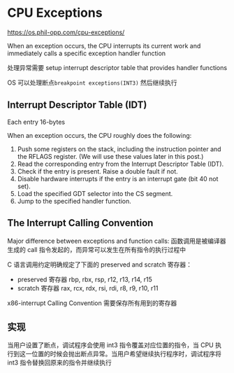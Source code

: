 # CPU Exceptions

https://os.phil-opp.com/cpu-exceptions/

When an exception occurs, the CPU interrupts its current work and immediately calls a specific exception handler function

处理异常需要 setup interrupt descriptor table that provides handler functions

OS 可以处理断点`breakpoint exceptions(INT3)` 然后继续执行

## Interrupt Descriptor Table (IDT)

Each entry 16-bytes

When an exception occurs, the CPU roughly does the following:

1. Push some registers on the stack, including the instruction pointer and the RFLAGS register. (We will use these values later in this post.)
2. Read the corresponding entry from the Interrupt Descriptor Table (IDT).
3. Check if the entry is present. Raise a double fault if not.
4. Disable hardware interrupts if the entry is an interrupt gate (bit 40 not set).
5. Load the specified GDT selector into the CS segment.
6. Jump to the specified handler function.

## The Interrupt Calling Convention

Major difference between exceptions and function calls:
函数调用是被编译器生成的 call 指令发起的，而异常可以发生在所有指令的执行过程中

C 语言调用约定明确规定了下面的 preserved and scratch 寄存器：

- preserved 寄存器
  rbp, rbx, rsp, r12, r13, r14, r15
- scratch 寄存器
  rax, rcx, rdx, rsi, rdi, r8, r9, r10, r11

x86-interrupt Calling Convention 需要保存所有用到的寄存器

## 实现

当用户设置了断点，调试程序会使用 int3 指令覆盖对应位置的指令，当 CPU 执行到这一位置的时候会抛出断点异常。当用户希望继续执行程序时，调试程序将 int3 指令替换回原来的指令并继续执行
